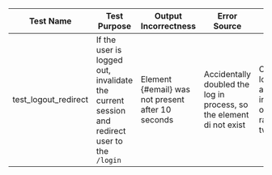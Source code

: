 |Test Name| Test Purpose | Output Incorrectness|Error Source |Fix|
|---|---|---|--|---|
|test_logout_redirect| If the user is logged out, invalidate the current session and redirect user to the `/login`| Element {#email} was not present after 10 seconds| Accidentally doubled the log in process, so the element di not exist | Only logged in and input information once rather than twice|